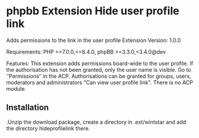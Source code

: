 # phpbb Extension Hide user profile link

Adds permissions to the link in the user profile
Extension Version: 1.0.0

Requirements: PHP >=7.0.0,<=8.4.0, phpBB >=3.3.0,<3.4.0@dev

Features: This extension adds permissions board-wide to the user profile.
If the authorisation has not been granted, only the user name is visible. Go to ‘’Permissions‘’ in the ACP.
Authorisations can be granted for groups, users, moderators and administrators "Can view user profile link".
There is no ACP module.

## Installation
.Unzip the download package, create a directory in .ext/wintstar and add the directory hideprofilelink there.

